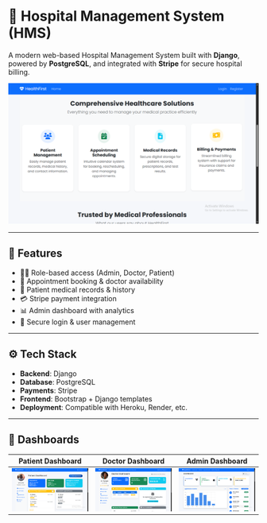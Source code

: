 # 🏥 Hospital Management System (HMS)

A modern web-based Hospital Management System built with **Django**, powered by **PostgreSQL**, and integrated with **Stripe** for secure hospital billing.

![Main](screenshots/System_Features.png)

---

## 🚀 Features

- 🧑‍⚕️ Role-based access (Admin, Doctor, Patient)
- 📅 Appointment booking & doctor availability
- 📁 Patient medical records & history
- 💳 Stripe payment integration
- 📊 Admin dashboard with analytics
- 🔐 Secure login & user management

---

## ⚙️ Tech Stack

- **Backend**: Django
- **Database**: PostgreSQL
- **Payments**: Stripe
- **Frontend**: Bootstrap + Django templates
- **Deployment**: Compatible with Heroku, Render, etc.

---

## 📸 Dashboards

|  Patient Dashboard  |  Doctor Dashboard  |  Admin Dashboard  |
|----------------------|---------------------|----------------------|
| ![Patient](screenshots/Patient_Profile.png) | ![Doctor](screenshots/Doctor_Profile.png) | ![Admin](screenshots/Admin_Dash.png) |
